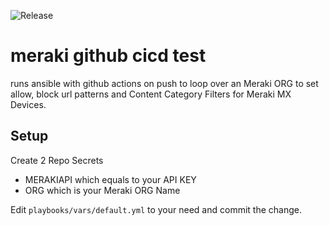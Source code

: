 ![Release](https://github.com/oliverl-21/meraki-ci/actions/workflows/ansible.yml/badge.svg)

# meraki github cicd test

runs ansible with github actions on push to loop over an Meraki ORG to set allow, block url patterns and Content Category Filters for Meraki MX Devices.

## Setup
Create 2 Repo Secrets

- MERAKIAPI which equals to your API KEY
- ORG which is your Meraki ORG Name

Edit ```playbooks/vars/default.yml``` to your need and commit the change.

